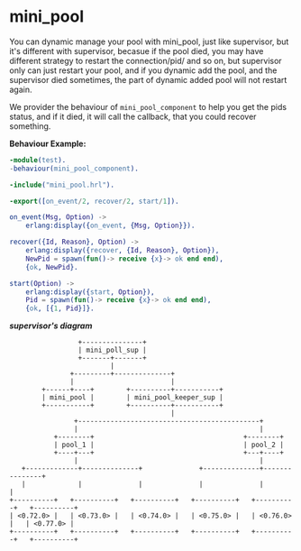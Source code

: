 mini_pool
======
    
You can dynamic manage your pool with mini_pool, just like supervisor, but it's different with supervisor, becasue
if the pool died, you may have different strategy to restart the connection/pid/ and so on, but supervisor only can just
restart your pool, and if you dynamic add the pool, and the supervisor died sometimes, the part of dynamic added pool 
will not restart again.

We provider the behaviour of `mini_pool_component` to help you get the pids status, and if it died, it will call 
the callback, that you could recover something.

 **Behaviour Example:**
```erlang
-module(test).
-behaviour(mini_pool_component).

-include("mini_pool.hrl").

-export([on_event/2, recover/2, start/1]).

on_event(Msg, Option) ->
    erlang:display({on_event, {Msg, Option}}).

recover({Id, Reason}, Option) ->
    erlang:display({recover, {Id, Reason}, Option}),
    NewPid = spawn(fun()-> receive {x}-> ok end end),
    {ok, NewPid}.

start(Option) ->
    erlang:display({start, Option}),
    Pid = spawn(fun()-> receive {x}-> ok end end),
    {ok, [{1, Pid}]}.
```

***supervisor's diagram***

```
                 +---------------+
                 | mini_poll_sup |
                 +-------+-------+
                         |
               +---------+--------------+
               |                        |
        +------+----+        +----------+-----------+
        | mini_pool |        | mini_pool_keeper_sup |
        +-----------+        +----------+-----------+
                                        |
                +---------------------------------------------+
                |                                             |
           +--------+                                     +--------+
           | pool_1 |                                     | pool_2 |
           +----+---+                                     +---+----+
                |                                             |
   +-------------+--------------+              +--------------+---------------+
   |             |              |              |              |               |
+----------+   +----------+   +----------+   +----------+   +----------+   +----------+
| <0.72.0> |   | <0.73.0> |   | <0.74.0> |   | <0.75.0> |   | <0.76.0> |   | <0.77.0> |
+----------+   +----------+   +----------+   +----------+   +----------+   +----------+
```
